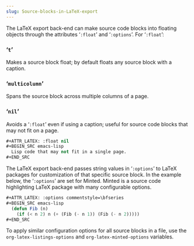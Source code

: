 ```yaml
---
slug: Source-blocks-in-LaTeX-export
---
```


The LaTeX export back-end can make source code blocks into floating objects through the attributes ‘`:float`’ and ‘`:options`’. For ‘`:float`’:

### ‘`t`’

Makes a source block float; by default floats any source block with a caption.

### ‘`multicolumn`’

Spans the source block across multiple columns of a page.

### ‘`nil`’

Avoids a ‘`:float`’ even if using a caption; useful for source code blocks that may not fit on a page.

```lisp
#+ATTR_LATEX: :float nil
#+BEGIN_SRC emacs-lisp
  Lisp code that may not fit in a single page.
#+END_SRC
```

The LaTeX export back-end passes string values in ‘`:options`’ to LaTeX packages for customization of that specific source block. In the example below, the ‘`:options`’ are set for Minted. Minted is a source code highlighting LaTeX package with many configurable options.

```lisp
#+ATTR_LATEX: :options commentstyle=\bfseries
#+BEGIN_SRC emacs-lisp
  (defun Fib (n)
    (if (< n 2) n (+ (Fib (- n 1)) (Fib (- n 2)))))
#+END_SRC
```

To apply similar configuration options for all source blocks in a file, use the `org-latex-listings-options` and `org-latex-minted-options` variables.
